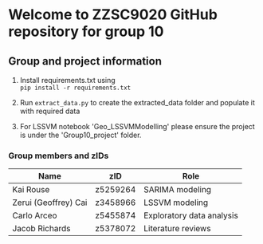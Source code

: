 # Welcome to ZZSC9020 GitHub repository for group 10

## Group and project information

1. Install requirements.txt using<br>
    `
    pip install -r requirements.txt
    `

2. Run `extract_data.py` to create the extracted_data folder and populate it with required data
3. For LSSVM notebook 'Geo_LSSVMModelling' please ensure the project is under the 'Group10_project' folder.

### Group members and zIDs
| Name                    | zID       | Role                   |
|-------------------------|-----------|------------------------|
| Kai Rouse               | z5259264  | SARIMA modeling |
| Zerui (Geoffrey) Cai    | z3458966  | LSSVM modeling  |
| Carlo Arceo             | z5455874  | Exploratory data analysis|
| Jacob Richards          | z5378072  | Literature reviews  |

